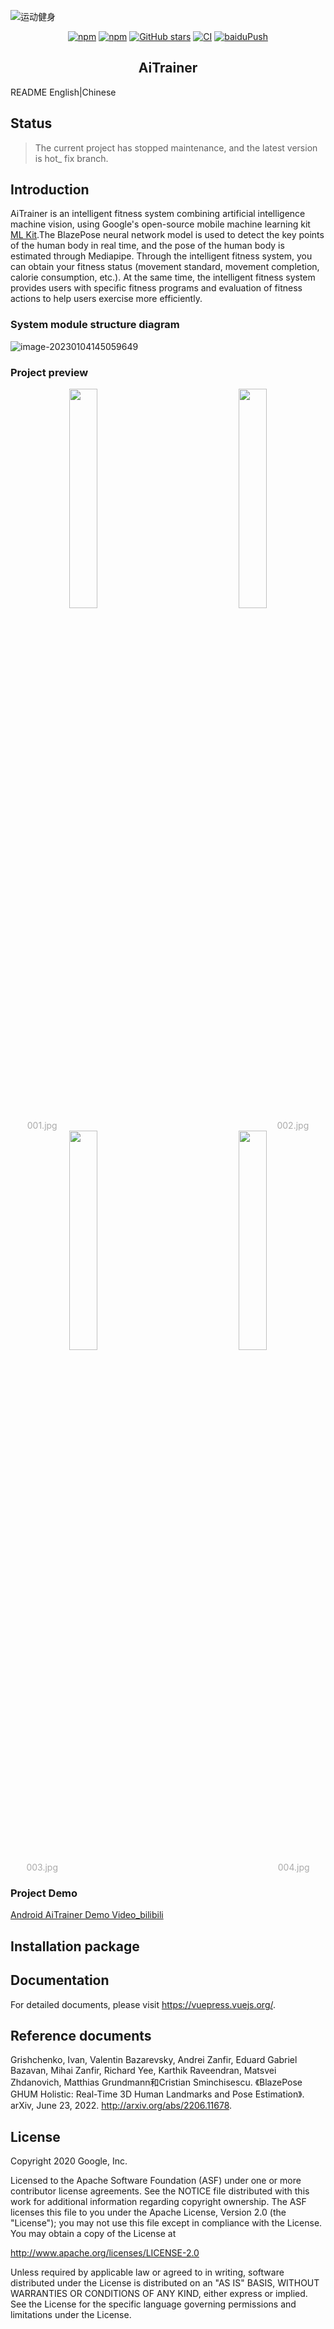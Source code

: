 ![运动健身](https://markgosling.oss-cn-beijing.aliyuncs.com/img/202301041430838.png)

<p align="center">
  <a href="https://www.npmjs.com/package/vuepress-theme-vdoing"><img alt="npm" src="https://img.shields.io/npm/v/vuepress-theme-vdoing"></a>
   <a href="https://www.npmjs.com/package/vuepress-theme-vdoing" target="_blank"><img src="https://img.shields.io/npm/dt/vuepress-theme-vdoing" alt="npm" ></a>
  <a href="https://github.com/xugaoyi/vuepress-theme-vdoing/stargazers"><img src="https://img.shields.io/github/stars/xugaoyi/vuepress-theme-vdoing?logo=ReverbNation&logoColor=rgba(255,255,255,.6)" alt="GitHub stars"></a>
  <a href="https://github.com/xugaoyi/vuepress-theme-vdoing/actions?query=workflow%3ACI"><img src="https://github.com/xugaoyi/vuepress-theme-vdoing/workflows/CI/badge.svg" alt="CI"></a>
  <a href="https://github.com/xugaoyi/vuepress-theme-vdoing/actions?query=workflow%3AbaiduPush"><img src="https://github.com/xugaoyi/vuepress-theme-vdoing/workflows/baiduPush/badge.svg" alt="baiduPush"></a>
</p>


<h2 align="center">AiTrainer</h2>

README English|Chinese

## Status

> The current project has stopped maintenance, and the latest version is hot_ fix branch.

## Introduction

AiTrainer is an intelligent fitness system combining artificial intelligence machine vision, using Google's open-source mobile machine learning kit [ML Kit](https://developers.google.cn/ml-kit ).The BlazePose neural network model is used to detect the key points of the human body in real time, and the pose of the human body is estimated through Mediapipe. Through the intelligent fitness system, you can obtain your fitness status (movement standard, movement completion, calorie consumption, etc.). At the same time, the intelligent fitness system provides users with specific fitness programs and evaluation of fitness actions to help users exercise more efficiently.

### System module structure diagram

![image-20230104145059649](https://markgosling.oss-cn-beijing.aliyuncs.com/img/202301041450714.png)

### Project preview

<center>
	<img src="https://markgosling.oss-cn-beijing.aliyuncs.com/img/202301041459061.png" width="30%" />
	&emsp;&emsp;&emsp;&emsp;&emsp;&emsp;&emsp;&emsp;
	<img src="https://markgosling.oss-cn-beijing.aliyuncs.com/img/202301041457593.png" width="30%" />
	<br/>
	<font color="AAAAAA">001.jpg</font>
	&emsp;&emsp;&emsp;&emsp;&emsp;&emsp;&emsp;&emsp;
	&emsp;&emsp;&emsp;&emsp;&emsp;&emsp;&emsp;&emsp;
	&emsp;&emsp;&emsp;&emsp;&emsp;&emsp;&emsp;&emsp;
	<font color="AAAAAA">002.jpg</font>
</center>


<center>
	<img src="https://markgosling.oss-cn-beijing.aliyuncs.com/img/202301041458017.png" width="30%" />
	&emsp;&emsp;&emsp;&emsp;&emsp;&emsp;&emsp;&emsp;
	<img src="https://markgosling.oss-cn-beijing.aliyuncs.com/img/202301041458521.png" width="30%" />
	<br/>
	<font color="AAAAAA">003.jpg</font>
	&emsp;&emsp;&emsp;&emsp;&emsp;&emsp;&emsp;&emsp;
	&emsp;&emsp;&emsp;&emsp;&emsp;&emsp;&emsp;&emsp;
	&emsp;&emsp;&emsp;&emsp;&emsp;&emsp;&emsp;&emsp;
	<font color="AAAAAA">004.jpg</font>
</center>


### Project Demo

[Android AiTrainer Demo Video_bilibili](https://www.bilibili.com/video/BV1JZ4y1177W/?spm_id_from=333.999.0.0&vd_source=2560cad70be7bb6cc853f08dd5ef5e6d)

## Installation package



## Documentation

For detailed documents, please visit https://vuepress.vuejs.org/.

## Reference documents

Grishchenko, Ivan, Valentin Bazarevsky, Andrei Zanfir, Eduard Gabriel Bazavan, Mihai Zanfir, Richard Yee, Karthik Raveendran, Matsvei Zhdanovich, Matthias Grundmann和Cristian Sminchisescu. 《BlazePose GHUM Holistic: Real-Time 3D Human Landmarks and Pose Estimation》. arXiv, June 23, 2022. http://arxiv.org/abs/2206.11678.

## License

Copyright 2020 Google, Inc.

Licensed to the Apache Software Foundation (ASF) under one or more contributor license agreements. See the NOTICE file distributed with this work for additional information regarding copyright ownership. The ASF licenses this file to you under the Apache License, Version 2.0 (the "License"); you may not use this file except in compliance with the License. You may obtain a copy of the License at

http://www.apache.org/licenses/LICENSE-2.0

Unless required by applicable law or agreed to in writing, software distributed under the License is distributed on an "AS IS" BASIS, WITHOUT WARRANTIES OR CONDITIONS OF ANY KIND, either express or implied. See the License for the specific language governing permissions and limitations under the License.